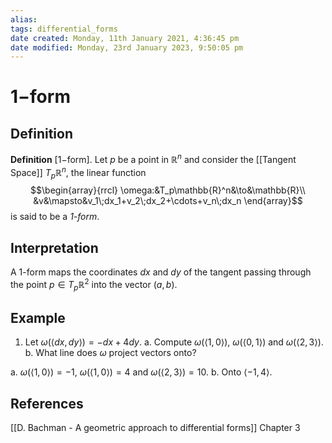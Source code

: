 ```yaml
---
alias: 
tags: differential_forms
date created: Monday, 11th January 2021, 4:36:45 pm
date modified: Monday, 23rd January 2023, 9:50:05 pm
---
```

# $1-$form

## Definition

**Definition** [$1-$form]. Let $p$ be a point in $\mathbb{R}^n$ and consider the [[Tangent Space]] $T_p\mathbb{R}^n$, the linear function 
$$\begin{array}{rrcl}
    \omega:&T_p\mathbb{R}^n&\to&\mathbb{R}\\
    &v&\mapsto&v_1\;dx_1+v_2\;dx_2+\cdots+v_n\;dx_n
 \end{array}$$
is said to be a *1-form*.

## Interpretation

A 1-form maps the coordinates $dx$ and $dy$ of the tangent passing through the point $p\in T_p\mathbb{R}^2$ into the vector $(a,b)$.

## Example

1. Let $\omega(\langle dx, dy\rangle)=-dx+4dy$.
   a. Compute $\omega(\langle 1, 0\rangle)$, $\omega(\langle 0, 1\rangle)$ and $\omega(\langle 2, 3 \rangle)$.
   b. What line does $\omega$ project vectors onto?

a. $\omega(\langle 1, 0\rangle)=-1$, $\omega(\langle 1, 0\rangle)=4$ and $\omega(\langle 2, 3 \rangle)=10$.
b. Onto $\langle -1, 4\rangle$.

## References

[[D. Bachman - A geometric approach to differential forms]] Chapter 3

[//begin]: # "Autogenerated link references for markdown compatibility"
[Bac12]: ../references/Bac12 "Bac12"
[//end]: # "Autogenerated link references"